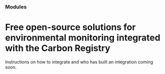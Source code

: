 ### Modules 
# Free open-source solutions for environmental monitoring integrated with the Carbon Registry
Instructions on how to integrate and who has built an integration coming soon.
